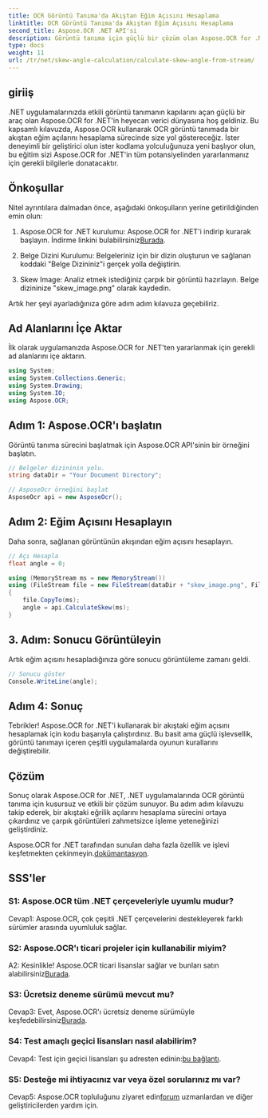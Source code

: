 ```yaml
---
title: OCR Görüntü Tanıma'da Akıştan Eğim Açısını Hesaplama
linktitle: OCR Görüntü Tanıma'da Akıştan Eğim Açısını Hesaplama
second_title: Aspose.OCR .NET API'si
description: Görüntü tanıma için güçlü bir çözüm olan Aspose.OCR for .NET'in gücünü açığa çıkarın. Eğim açılarını zahmetsizce nasıl hesaplayacağınızı öğrenin.
type: docs
weight: 11
url: /tr/net/skew-angle-calculation/calculate-skew-angle-from-stream/
---
```

## giriiş

.NET uygulamalarınızda etkili görüntü tanımanın kapılarını açan güçlü bir araç olan Aspose.OCR for .NET'in heyecan verici dünyasına hoş geldiniz. Bu kapsamlı kılavuzda, Aspose.OCR kullanarak OCR görüntü tanımada bir akıştan eğim açılarını hesaplama sürecinde size yol göstereceğiz. İster deneyimli bir geliştirici olun ister kodlama yolculuğunuza yeni başlıyor olun, bu eğitim sizi Aspose.OCR for .NET'in tüm potansiyelinden yararlanmanız için gerekli bilgilerle donatacaktır.

## Önkoşullar

Nitel ayrıntılara dalmadan önce, aşağıdaki önkoşulların yerine getirildiğinden emin olun:

1.  Aspose.OCR for .NET kurulumu: Aspose.OCR for .NET'i indirip kurarak başlayın. İndirme linkini bulabilirsiniz[Burada](https://releases.aspose.com/ocr/net/).

2. Belge Dizini Kurulumu: Belgeleriniz için bir dizin oluşturun ve sağlanan koddaki "Belge Dizininiz"i gerçek yolla değiştirin.

3. Skew Image: Analiz etmek istediğiniz çarpık bir görüntü hazırlayın. Belge dizininize "skew_image.png" olarak kaydedin.

Artık her şeyi ayarladığınıza göre adım adım kılavuza geçebiliriz.

## Ad Alanlarını İçe Aktar

İlk olarak uygulamanızda Aspose.OCR for .NET'ten yararlanmak için gerekli ad alanlarını içe aktarın.

```csharp
using System;
using System.Collections.Generic;
using System.Drawing;
using System.IO;
using Aspose.OCR;
```

## Adım 1: Aspose.OCR'ı başlatın

Görüntü tanıma sürecini başlatmak için Aspose.OCR API'sinin bir örneğini başlatın.

```csharp
// Belgeler dizininin yolu.
string dataDir = "Your Document Directory";

// AsposeOcr örneğini başlat
AsposeOcr api = new AsposeOcr();
```

## Adım 2: Eğim Açısını Hesaplayın

Daha sonra, sağlanan görüntünün akışından eğim açısını hesaplayın.

```csharp
// Açı Hesapla
float angle = 0;

using (MemoryStream ms = new MemoryStream())
using (FileStream file = new FileStream(dataDir + "skew_image.png", FileMode.Open, FileAccess.Read))
{
    file.CopyTo(ms);
    angle = api.CalculateSkew(ms);
}
```

## 3. Adım: Sonucu Görüntüleyin

Artık eğim açısını hesapladığınıza göre sonucu görüntüleme zamanı geldi.

```csharp
// Sonucu göster
Console.WriteLine(angle);
```

## Adım 4: Sonuç

Tebrikler! Aspose.OCR for .NET'i kullanarak bir akıştaki eğim açısını hesaplamak için kodu başarıyla çalıştırdınız. Bu basit ama güçlü işlevsellik, görüntü tanımayı içeren çeşitli uygulamalarda oyunun kurallarını değiştirebilir.

## Çözüm

Sonuç olarak Aspose.OCR for .NET, .NET uygulamalarında OCR görüntü tanıma için kusursuz ve etkili bir çözüm sunuyor. Bu adım adım kılavuzu takip ederek, bir akıştaki eğrilik açılarını hesaplama sürecini ortaya çıkardınız ve çarpık görüntüleri zahmetsizce işleme yeteneğinizi geliştirdiniz.

 Aspose.OCR for .NET tarafından sunulan daha fazla özellik ve işlevi keşfetmekten çekinmeyin.[dokümantasyon](https://reference.aspose.com/ocr/net/).

## SSS'ler

### S1: Aspose.OCR tüm .NET çerçeveleriyle uyumlu mudur?

Cevap1: Aspose.OCR, çok çeşitli .NET çerçevelerini destekleyerek farklı sürümler arasında uyumluluk sağlar.

### S2: Aspose.OCR'ı ticari projeler için kullanabilir miyim?

 A2: Kesinlikle! Aspose.OCR ticari lisanslar sağlar ve bunları satın alabilirsiniz[Burada](https://purchase.aspose.com/buy).

### S3: Ücretsiz deneme sürümü mevcut mu?

 Cevap3: Evet, Aspose.OCR'ı ücretsiz deneme sürümüyle keşfedebilirsiniz[Burada](https://releases.aspose.com/).

### S4: Test amaçlı geçici lisansları nasıl alabilirim?

 Cevap4: Test için geçici lisansları şu adresten edinin:[bu bağlantı](https://purchase.aspose.com/temporary-license/).

### S5: Desteğe mi ihtiyacınız var veya özel sorularınız mı var?

 Cevap5: Aspose.OCR topluluğunu ziyaret edin[forum](https://forum.aspose.com/c/ocr/16) uzmanlardan ve diğer geliştiricilerden yardım için.